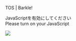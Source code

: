 TOS | Barkle!

JavaScriptを有効にしてください  
Please turn on your JavaScript

![](/static-assets/splash.png?1728694620802)